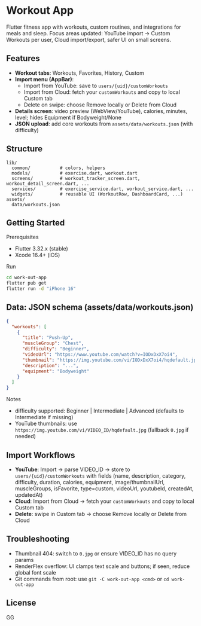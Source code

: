 # Workout App

Flutter fitness app with workouts, custom routines, and integrations for meals and sleep. Focus areas updated: YouTube import → Custom Workouts per user, Cloud import/export, safer UI on small screens.

## Features

- **Workout tabs**: Workouts, Favorites, History, Custom
- **Import menu (AppBar)**:
  - Import from YouTube: save to `users/{uid}/customWorkouts`
  - Import from Cloud: fetch your `customWorkouts` and copy to local Custom tab
  - Delete on swipe: choose Remove locally or Delete from Cloud
- **Details screen**: video preview (WebView/YouTube), calories, minutes, level; hides Equipment if Bodyweight/None
- **JSON upload**: add core workouts from `assets/data/workouts.json` (with difficulty)

## Structure

```
lib/
  common/           # colors, helpers
  models/           # exercise.dart, workout.dart
  screens/          # workout_tracker_screen.dart, workout_detail_screen.dart, ...
  services/         # exercise_service.dart, workout_service.dart, ...
  widgets/          # reusable UI (WorkoutRow, DashboardCard, ...)
assets/
  data/workouts.json
```

## Getting Started

Prerequisites
- Flutter 3.32.x (stable)
- Xcode 16.4+ (iOS)

Run
```bash
cd work-out-app
flutter pub get
flutter run -d "iPhone 16"
```

## Data: JSON schema (assets/data/workouts.json)

```json
{
  "workouts": [
    {
      "title": "Push-Up",
      "muscleGroup": "Chest",
      "difficulty": "Beginner",
      "videoUrl": "https://www.youtube.com/watch?v=IODxDxX7oi4",
      "thumbnail": "https://img.youtube.com/vi/IODxDxX7oi4/hqdefault.jpg",
      "description": "...",
      "equipment": "Bodyweight"
    }
  ]
}
```

Notes
- difficulty supported: Beginner | Intermediate | Advanced (defaults to Intermediate if missing)
- YouTube thumbnails: use `https://img.youtube.com/vi/VIDEO_ID/hqdefault.jpg` (fallback `0.jpg` if needed)

## Import Workflows

- **YouTube**: Import → parse VIDEO_ID → store to `users/{uid}/customWorkouts` with fields (name, description, category, difficulty, duration, calories, equipment, image/thumbnailUrl, muscleGroups, isFavorite, type=custom, videoUrl, youtubeId, createdAt, updatedAt)
- **Cloud**: Import from Cloud → fetch your `customWorkouts` and copy to local Custom tab
- **Delete**: swipe in Custom tab → choose Remove locally or Delete from Cloud

## Troubleshooting

- Thumbnail 404: switch to `0.jpg` or ensure VIDEO_ID has no query params
- RenderFlex overflow: UI clamps text scale and buttons; if seen, reduce global font scale
- Git commands from root: use `git -C work-out-app <cmd>` or `cd work-out-app`

## License

GG
